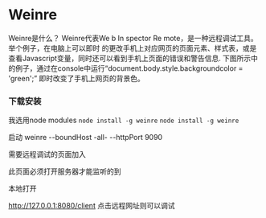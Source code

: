 Weinre
==================
Weinre是什么？
Weinre代表We b In spector Re mote，是一种远程调试工具。举个例子，在电脑上可以即时 的更改手机上对应网页的页面元素、样式表，或是查看Javascript变量，同时还可以看到手机上页面的错误和警告信息. 下图所示中的例子，通过在console中运行“document.body.style.backgroundcolor = 'green';” 即时改变了手机上网页的背景色。
### 下载安装  
我选用node modules 
```node install -g weinre```
```node install -g weinre```

启动
weinre --boundHost -all- --httpPort 9090

需要远程调试的页面加入
<script src="http://192.168.1.148:9090/target/target-script.js#anonymous"></script>

此页面必须打开服务器才能监听的到

本地打开

http://127.0.0.1:8080/client
点击远程网址则可以调试



